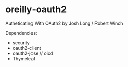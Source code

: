 # oreilly-oauth2

Autheticating With OAuth2
by Josh Long / Robert Winch

Dependencies:
- security 
- oauth2-client
- oauth2-jose // oicd
- Thymeleaf
